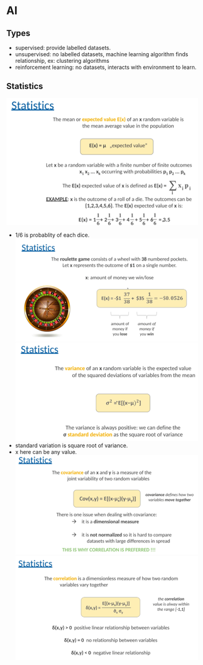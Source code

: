 # AI
## Types
- supervised: provide labelled datasets.
- unsupervised: no labelled datasets, machine learning algorithm finds relationship, ex: clustering algorithms
- reinforcement learning: no datasets, interacts with environment to learn.

## Statistics
![expected_outcomes.png](./expected_outcomes.png)
- 1/6 is probablity of each dice.
![example.png](./example.png)
![variance.png](./variance.png)
- standard variation is square root of variance.
- x here can be any value.
![covariance.png](./covariance.png)
![correlation.png](./correlation.png)